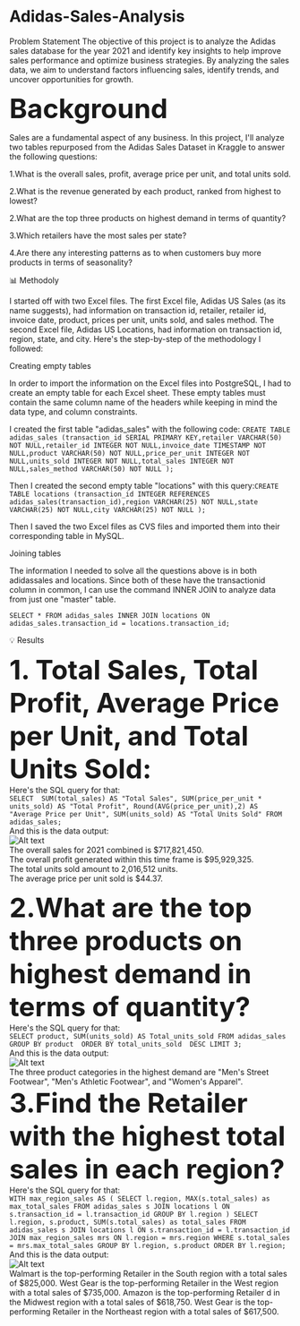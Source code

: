 # Adidas-Sales-Analysis

Problem Statement
The objective of this project is to analyze the Adidas sales database for the year 2021 and identify key insights to help improve sales performance and optimize business strategies. By analyzing the sales data, we aim to understand factors influencing sales, identify trends, and uncover opportunities for growth. 

<font size="15"><B>Background</B></font>

Sales are a fundamental aspect of any business. 
In this project, I'll analyze two tables repurposed from the Adidas Sales Dataset in Kraggle to answer the following questions:

1.What is the overall sales, profit, average price per unit, and total units sold.

2.What is the revenue generated by each product, ranked from highest to lowest?

2.What are the top three products on highest demand in terms of quantity?

3.Which retailers have the most sales per state?

4.Are there any interesting patterns as to when customers buy more products in terms of seasonality?

📊 Methodoly

I started off with two Excel files. The first Excel file, Adidas US Sales (as its name suggests), had information on transaction id, retailer, retailer id, invoice date, product, prices per unit, units sold, and sales method. 
The second Excel file, Adidas US Locations, had information on transaction id, region, state, and city. 
Here's the step-by-step of the methodology I followed:

Creating empty tables

In order to import the information on the Excel files into PostgreSQL, I had to create an empty table for each Excel sheet. These empty tables must contain the same column name of the headers while keeping in mind the data type, and column constraints.

I created the first table "adidas_sales" with the following code:
```CREATE TABLE adidas_sales (transaction_id SERIAL PRIMARY KEY,retailer VARCHAR(50) NOT NULL,retailer_id INTEGER NOT NULL,invoice_date TIMESTAMP NOT NULL,product VARCHAR(50) NOT NULL,price_per_unit INTEGER NOT NULL,units_sold INTEGER NOT NULL,total_sales INTEGER NOT NULL,sales_method VARCHAR(50) NOT NULL ); ```

Then I created the second empty table "locations" with this query:```CREATE TABLE locations (transaction_id INTEGER REFERENCES adidas_sales(transaction_id),region VARCHAR(25) NOT NULL,state VARCHAR(25) NOT NULL,city VARCHAR(25) NOT NULL ); ```

Then I saved the two Excel files as CVS files and imported them into their corresponding table in MySQL.

Joining tables

The information I needed to solve all the questions above is in both adidassales and locations. Since both of these have the transactionid column in common, I can use the command INNER JOIN to analyze data from just one "master" table.

 ```SELECT * FROM adidas_sales INNER JOIN locations ON adidas_sales.transaction_id = locations.transaction_id; ```

💡 Results

<font size="12"><B>1. Total Sales, Total Profit, Average Price per Unit, and Total Units Sold:</B></font>  
Here's the SQL query for that:<br> ```
SELECT 
    SUM(total_sales) AS "Total Sales",
    SUM(price_per_unit * units_sold) AS "Total Profit",
    Round(AVG(price_per_unit),2) AS "Average Price per Unit",
    SUM(units_sold) AS "Total Units Sold"
FROM
    adidas_sales; ```<br>
    And this is the data output:<br>
     ![Alt text](Output/1.PNG) <br>
The overall sales for 2021 combined is $717,821,450.<br>
The overall profit generated within this time frame is $95,929,325.<br>
The total units sold amount to 2,016,512 units.<br>
The average price per unit sold is $44.37.<br>

<font size="12"><B>2.What are the top three products on highest demand in terms of quantity?</B></font><br>
Here's the SQL query for that:<br> ```SELECT product, SUM(units_sold) AS Total_units_sold FROM adidas_sales
 GROUP BY product 
 ORDER BY total_units_sold 
 DESC LIMIT 3;```<br>
 And this is the data output:<br>
     ![Alt text](Output/2.PNG) <br>The three product categories in the highest demand are "Men's Street Footwear", "Men's Athletic Footwear", and "Women's Apparel".<br>
    <font size="12"><B>3.Find the Retailer with the highest total sales in each region?</B></font><br> 
   Here's the SQL query for that:<br> ```WITH max_region_sales AS (
    SELECT l.region, MAX(s.total_sales) as max_total_sales
    FROM adidas_sales s
    JOIN locations l ON s.transaction_id = l.transaction_id
    GROUP BY l.region
)
SELECT l.region, s.product, SUM(s.total_sales) as total_sales
FROM adidas_sales s
JOIN locations l ON s.transaction_id = l.transaction_id
JOIN max_region_sales mrs ON l.region = mrs.region
WHERE s.total_sales = mrs.max_total_sales
GROUP BY l.region, s.product
ORDER BY l.region;```<br>
 And this is the data output:<br>
     ![Alt text](Output/3.PNG) <br>
Walmart is the top-performing Retailer in the South region with a total sales of $825,000.
West Gear is the top-performing Retailer in the West region with a total sales of $735,000.
Amazon is the top-performing Retailer d in the Midwest region with a total sales of $618,750.
West Gear is the top-performing Retailer in the Northeast region with a total sales of $617,500.
<br>
